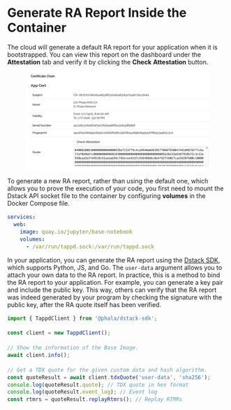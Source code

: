 
# Generate RA Report Inside the Container

The cloud will generate a default RA report for your application when it is bootstrapped. You can view this report on the dashboard under the **Attestation** tab and verify it by clicking the **Check** **Attestation** button.

<figure><img src="../../.gitbook/assets/cloud-cert-chain.png" alt="cert-chain"><figcaption></figcaption></figure>

To generate a new RA report, rather than using the default one, which allows you to prove the execution of your code, you first need to mount the Dstack API socket file to the container by configuring **volumes** in the Docker Compose file.

```yaml
services:
  web:
    image: quay.io/jupyter/base-notebook
    volumes:
      - /var/run/tappd.sock:/var/run/tappd.sock
```

In your application, you can generate the RA report using the [Dstack SDK](https://www.npmjs.com/package/@phala/dstack-sdk?activeTab=readme), which supports Python, JS, and Go. The `user-data` argument allows you to attach your own data to the RA report. In practice, this is a method to bind the RA report to your application. For example, you can generate a key pair and include the public key. This way, others can verify that the RA report was indeed generated by your program by checking the signature with the public key, after the RA quote itself has been verified.

```javascript
import { TappdClient } from '@phala/dstack-sdk';

const client = new TappdClient();

// Show the information of the Base Image.
await client.info();

// Get a TDX quote for the given custom data and hash algorithm.
const quoteResult = await client.tdxQuote('user-data', 'sha256');
console.log(quoteResult.quote); // TDX quote in hex format
console.log(quoteResult.event_log); // Event log
const rtmrs = quoteResult.replayRtmrs(); // Replay RTMRs
```
